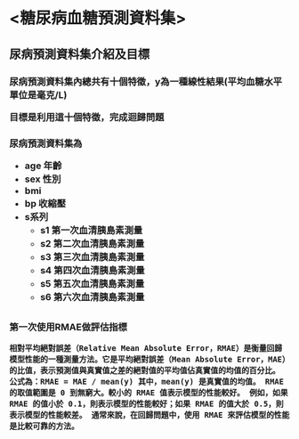 <h1><糖尿病血糖預測資料集>
<h2>尿病預測資料集介紹及目標  
<h3>尿病預測資料集內總共有十個特徵，y為一種線性結果(平均血糖水平 單位是毫克/L) 
 
目標是利用這十個特徵，完成迴歸問題  
 
<h3>尿病預測資料集為  

* age 年齡
* sex 性別
* bmi 
* bp 收縮壓
* s系列
  * s1 第一次血清胰島素測量
  * s2 第二次血清胰島素測量
  * s3 第三次血清胰島素測量
  * s4 第四次血清胰島素測量
  * s5 第五次血清胰島素測量
  * s6 第六次血清胰島素測量
  
  
<h2>
<h3>第一次使用RMAE做評估指標  
 
`
相對平均絕對誤差（Relative Mean Absolute Error，RMAE）是衡量回歸模型性能的一種測量方法。它是平均絕對誤差（Mean Absolute Error，MAE）的比值，表示預測值與真實值之差的絕對值的平均值佔真實值的均值的百分比。
公式為：RMAE = MAE / mean(y)
其中，mean(y) 是真實值的均值。
RMAE 的取值範圍是 0 到無窮大。較小的 RMAE 值表示模型的性能較好。
例如，如果 RMAE 的值小於 0.1，則表示模型的性能較好；如果 RMAE 的值大於 0.5，則表示模型的性能較差。
通常來說，在回歸問題中，使用 RMAE 來評估模型的性能是比較可靠的方法。
`

